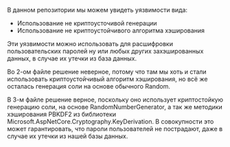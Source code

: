 В данном репозитории мы можем увидеть уязвимости вида:
- Использование не криптоусточивой генерации 
- Использование не криптоустойчивого алгоритма хэширования

Эти уязвимости можно использовать для расшифровки пользовательских паролей ну или любых других захэшированных данных, в случае их утечки из база данных.

Во 2-ом файле решение неверное, потому что там мы хоть и стали использовать криптоустойчивый алгоритм хэширования, но всё же осталась генерация соли на основе обычного Random.

В 3-м файле решение верное, поскольку оно использует криптостойкую генерацию соли, на основе RandomNumberGenerator, а так же методики хэширования PBKDF2 из библиотеки Microsoft.AspNetCore.Cryptography.KeyDerivation. В совокупности это может гарантировать, что пароли пользователей не пострадают, даже в случае их утечки из нашей базы данных.